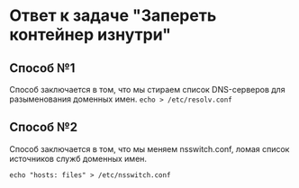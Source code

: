 # Ответ к задаче "Запереть контейнер изнутри"
## Способ №1
 Способ заключается в том, что мы стираем список DNS-серверов для разыменования доменных имен.
 ```echo > /etc/resolv.conf```
## Способ №2
 Способ заключается в том, что мы меняем nsswitch.conf, ломая список источников служб доменных имен.
```
echo "hosts: files" > /etc/nsswitch.conf
``` 
